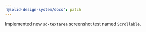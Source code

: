 ```yaml
---
'@solid-design-system/docs': patch
---
```


Implemented new `sd-textarea` screenshot test named `Scrollable`.
